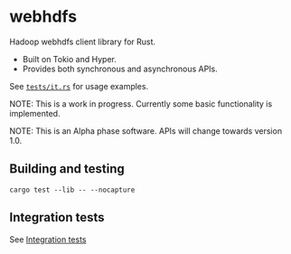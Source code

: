 # webhdfs

Hadoop webhdfs client library for Rust.

* Built on Tokio and Hyper. 
* Provides both synchronous and asynchronous APIs.

See [`tests/it.rs`](tests/it.rs) for usage examples.

NOTE: This is a work in progress. Currently some basic functionality is implemented.

NOTE: This is an Alpha phase software. APIs will change towards version 1.0.

## Building and testing

```
cargo test --lib -- --nocapture
```

## Integration tests

See [Integration tests](INTEGRATION-TESTS.md)
